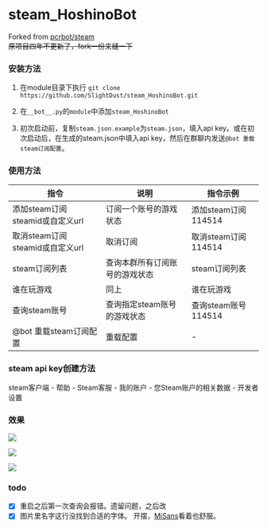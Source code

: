 # steam_HoshinoBot
Forked from [pcrbot/steam](https://github.com/SlightDust/steam.git)  
~~原项目四年不更新了，fork一份来缝一下~~

### 安装方法

1. 在module目录下执行 `git clone https://github.com/SlightDust/steam_HoshinoBot.git`

2. 在`__bot__.py`的`module`中添加`steam_HoshinoBot`

3. 初次启动前，复制`steam.json.example`为`steam.json`，填入api key。或在初次启动后，在生成的steam.json中填入api key，然后在群聊内发送`@bot 重载steam订阅配置`。  

### 使用方法

|指令|说明|指令示例|
|----|----|----|
| 添加steam订阅 steamid或自定义url | 订阅一个账号的游戏状态 | 添加steam订阅 114514 |
| 取消steam订阅 steamid或自定义url | 取消订阅 | 取消steam订阅 114514 |
| steam订阅列表 | 查询本群所有订阅账号的游戏状态 | steam订阅列表 |
| 谁在玩游戏 | 同上 | 谁在玩游戏 |
| 查询steam账号 | 查询指定steam账号的游戏状态 | 查询steam账号 114514 |
| @bot 重载steam订阅配置 | 重载配置 | - |

### steam api key创建方法
steam客户端 - 帮助 - Steam客服 - 我的账户 - 您Steam账户的相关数据 - 开发者设置

### 效果
![](https://s2.loli.net/2024/05/04/BjdAOsp92F3emal.jpg)  

![](https://s2.loli.net/2024/05/05/keulIEoxNM1Ggj6.png)

![](https://s2.loli.net/2024/05/05/FIs65cthVj3fpMK.png)

### todo
- [x] 重启之后第一次查询会报错。遗留问题，之后改
- [x] 图片里名字这行没找到合适的字体。 开摆，[MiSans](https://hyperos.mi.com/font/zh/)看着也舒服。